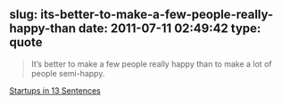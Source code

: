 slug: its-better-to-make-a-few-people-really-happy-than
date: 2011-07-11 02:49:42
type: quote
---

> It’s better to make a few people really happy than to make a lot of people semi-happy.

[Startups in 13 Sentences](http://paulgraham.com/13sentences.html)
